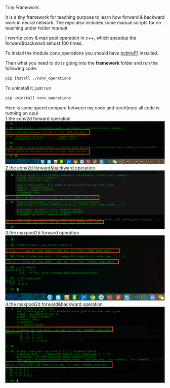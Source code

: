 Tiny Framework

It is a tiny framework for teaching purpose to learn how forward & backward work in neural network.
The repo also includes some manual scripts for nn teaching under folder *manual*

I rewrite conv & max pool operation in c++, which speedup the forward&backward almost 100 times.

To install the module conv_operations you should have [pybind11](https://github.com/pybind/pybind11/tree/stable) installed.

Then what you need to do is going into the **framework** folder and run the following code:

```sh
pip install ./conv_operations
```
To uninstall it, just run  
```sh
pip uninstall conv_operations
```

Here is some speed compare between my code and torch(note all code is running on cpu)  
1.the conv2d forward operation
![the conv2d forward operation](pic/conv2d_forward_opt_running_time.png)  
2.the conv2d forward&backward operation  
![the conv2d forward&backward operation](pic/conv2d_forward_and_backward_opt_running_time.png)  
3.the maxpool2d forward operation  
![the maxpool2d forward operation](pic/maxpool2d_forward_running_time.png)  
4.the maxpool2d forward&backward operation  
![the maxpool2d forward&backward operation](pic/maxpool2d_forward_and_backward_opt_running_time.png)

